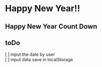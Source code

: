 # Happy New Year!!

## Happy New Year Count Down

## toDo

[ ] input the date by user  
[ ] input data save in localStorage
